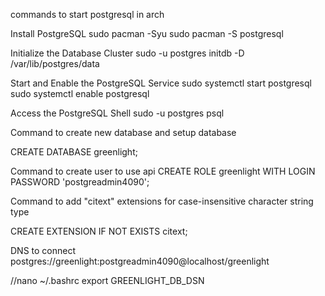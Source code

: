 commands to start postgresql in arch

Install PostgreSQL
sudo pacman -Syu
sudo pacman -S postgresql

Initialize the Database Cluster
sudo -u postgres initdb -D /var/lib/postgres/data

Start and Enable the PostgreSQL Service
sudo systemctl start postgresql
sudo systemctl enable postgresql

Access the PostgreSQL Shell
sudo -u postgres psql

Command to create new database and setup database

CREATE DATABASE greenlight;

Command to create user to use api
CREATE ROLE greenlight WITH LOGIN PASSWORD 'postgreadmin4090';

Command to add "citext" extensions for case-insensitive character string type

CREATE EXTENSION IF NOT EXISTS citext;

DNS to connect 
postgres://greenlight:postgreadmin4090@localhost/greenlight

//nano ~/.bashrc
export GREENLIGHT_DB_DSN